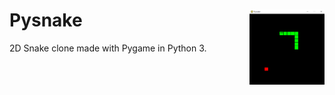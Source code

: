 # Pysnake <img src="Screenshot.png" align="right" width="120" height="120" alt="Pysnake" title="Proton">
2D Snake clone made with Pygame in Python 3.
